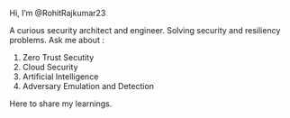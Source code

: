 Hi, I’m @RohitRajkumar23

A curious security architect and engineer. Solving security and resiliency problems. Ask me about : 

1. Zero Trust Secutity
2. Cloud Security
3. Artificial Intelligence
4. Adversary Emulation and Detection 

Here to share my learnings. 

